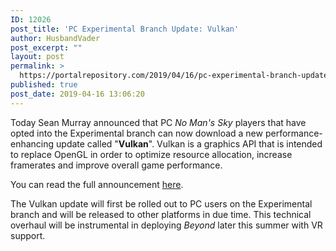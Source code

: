 ```yaml
---
ID: 12026
post_title: 'PC Experimental Branch Update: Vulkan'
author: HusbandVader
post_excerpt: ""
layout: post
permalink: >
  https://portalrepository.com/2019/04/16/pc-experimental-branch-update-vulkan/
published: true
post_date: 2019-04-16 13:06:20
---
```

Today Sean Murray announced that PC <em>No Man's Sky</em> players that have opted into the Experimental branch can now download a new performance-enhancing update called "<strong>Vulkan</strong>". Vulkan is a graphics API that is intended to replace OpenGL in order to optimize resource allocation, increase framerates and improve overall game performance.

You can read the full announcement <a href="https://www.nomanssky.com/2019/04/vulkan-update/">here</a>.

The Vulkan update will first be rolled out to PC users on the Experimental branch and will be released to other platforms in due time. This technical overhaul will be instrumental in deploying <em>Beyond</em> later this summer with VR support.

&nbsp;

&nbsp;